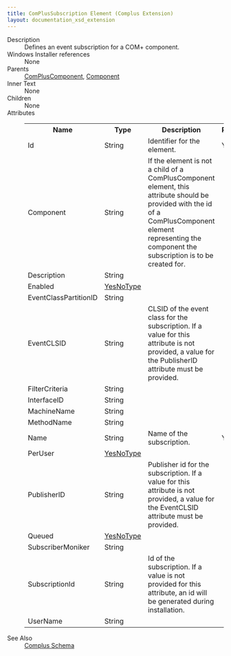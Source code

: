 ```yaml
---
title: ComPlusSubscription Element (Complus Extension)
layout: documentation_xsd_extension
---
```

<dl>
  <dt>Description</dt>
  <dd>         Defines an event subscription for a COM+ component.       </dd>
  <dt>Windows Installer references</dt>
  <dd>None</dd>
  <dt>Parents</dt>
  <dd>
    <a href="../../complus/compluscomponent" class="extension">ComPlusComponent</a>, <a href="../../wix/component/">Component</a></dd>
  <dt>Inner Text</dt>
  <dd>None</dd>
  <dt>Children</dt>
  <dd>None</dd>
  <dt>Attributes</dt>
  <dd>
    <table cellspacing="0" cellpadding="0" class="schema">
      <tr>
        <th width="15%">Name</th>
        <th width="15%">Type</th>
        <th width="65%">Description</th>
        <th width="15%">Required</th>
      </tr>
      <tr>
        <td>Id</td>
        <td>String</td>
        <td>           Identifier for the element.         </td>
        <td>Yes</td>
      </tr>
      <tr>
        <td>Component</td>
        <td>String</td>
        <td>           If the element is not a child of a ComPlusComponent           element, this attribute should be provided with the id of a ComPlusComponent           element representing the component the subscription is to be created for.         </td>
        <td>&nbsp;</td>
      </tr>
      <tr>
        <td>Description</td>
        <td>String</td>
        <td>&nbsp;</td>
        <td>&nbsp;</td>
      </tr>
      <tr>
        <td>Enabled</td>
        <td><a href="../../complus/simple_type_yesnotype">YesNoType</a></td>
        <td>&nbsp;</td>
        <td>&nbsp;</td>
      </tr>
      <tr>
        <td>EventClassPartitionID</td>
        <td>String</td>
        <td>&nbsp;</td>
        <td>&nbsp;</td>
      </tr>
      <tr>
        <td>EventCLSID</td>
        <td>String</td>
        <td>           CLSID of the event class for the subscription. If a value           for this attribute is not provided, a value for the PublisherID attribute           must be provided.         </td>
        <td>&nbsp;</td>
      </tr>
      <tr>
        <td>FilterCriteria</td>
        <td>String</td>
        <td>&nbsp;</td>
        <td>&nbsp;</td>
      </tr>
      <tr>
        <td>InterfaceID</td>
        <td>String</td>
        <td>&nbsp;</td>
        <td>&nbsp;</td>
      </tr>
      <tr>
        <td>MachineName</td>
        <td>String</td>
        <td>&nbsp;</td>
        <td>&nbsp;</td>
      </tr>
      <tr>
        <td>MethodName</td>
        <td>String</td>
        <td>&nbsp;</td>
        <td>&nbsp;</td>
      </tr>
      <tr>
        <td>Name</td>
        <td>String</td>
        <td>           Name of the subscription.         </td>
        <td>Yes</td>
      </tr>
      <tr>
        <td>PerUser</td>
        <td><a href="../../complus/simple_type_yesnotype">YesNoType</a></td>
        <td>&nbsp;</td>
        <td>&nbsp;</td>
      </tr>
      <tr>
        <td>PublisherID</td>
        <td>String</td>
        <td>           Publisher id for the subscription. If a value for this           attribute is not provided, a value for the EventCLSID attribute must be           provided.         </td>
        <td>&nbsp;</td>
      </tr>
      <tr>
        <td>Queued</td>
        <td><a href="../../complus/simple_type_yesnotype">YesNoType</a></td>
        <td>&nbsp;</td>
        <td>&nbsp;</td>
      </tr>
      <tr>
        <td>SubscriberMoniker</td>
        <td>String</td>
        <td>&nbsp;</td>
        <td>&nbsp;</td>
      </tr>
      <tr>
        <td>SubscriptionId</td>
        <td>String</td>
        <td>           Id of the subscription. If a value is not provided for           this attribute, an id will be generated during installation.         </td>
        <td>&nbsp;</td>
      </tr>
      <tr>
        <td>UserName</td>
        <td>String</td>
        <td>&nbsp;</td>
        <td>&nbsp;</td>
      </tr>
    </table>
  </dd>
  <dt>See Also</dt>
  <dd>
    <a href="../">Complus Schema</a>
  </dd>
</dl>
